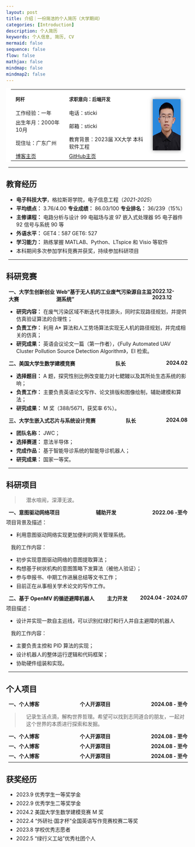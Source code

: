 ```yaml
---
layout: post
title: 介绍｜一份简洁的个人简历（大学期间）
categories: [Introduction]
description: 个人简历
keywords: 个人信息, 简历, CV
mermaid: false
sequence: false
flow: false
mathjax: false
mindmap: false
mindmap2: false
---
```


<table>
	<tr style="height: 50px;">
		<td style="font-size: 0.9em;"><strong>阿杆</strong></td>
		<td style="font-size: 0.9em;"><strong>求职意向：后端开发</strong></td>
		<td rowspan="5">
			<img src="/images/CV/self.jpg" height="140" alt="">
		</td>
	</tr>
	<tr>
		<td>工作经验：一年</td>
		<td>电话：sticki</td>
	</tr>
	<tr>
		<td>出生年月：2000年10月</td>
		<td>邮箱：sticki</td>
	</tr>
	<tr>
		<td>现住址：广东广州</td>
		<td>教育背景：2023届 XX大学 本科 软件工程</td>
	</tr>
	<tr>
		<td><a href="https://juejin.cn/user/4182956056773160/posts">博客主页</a></td>
		<td><a href="https://github.com/stick-i">GitHub主页</a></td>
	</tr>
</table>
<hr/>

## 教育经历

- **电子科技大学**，格拉斯哥学院，电子信息工程（*2021-2025*）
- **平均绩点：** 3.76/4.00  **专业成绩：** 86.03/100  **专业排名：** 36/239（15%）
- **主修课程：** 电路分析与设计 99 电磁场与波 97 嵌入式处理器 95 电子器件 92 信号与系统 90 等
- **外语水平：** GET4：587 GET6: 527
- **学习能力：** 熟练掌握 MATLAB、Python、LTspice 和 Visio 等软件
- 本科期间多次参加学科竞赛并获奖，持续参加科研项目

<hr/>

## 科研竞赛

<h4 style="display: flex;justify-content: space-between;">
<span>一、大学生创新创业大赛</span><span>Web“基于无人机的工业废气污染源自主监测系统”</span><span>2022.12-2023.12</span>
</h4>

- **研究内容：** 在废气污染区域不断迭代寻找源头，同时实现路径规划，并提供仿真验证算法的合理性；
- **负责工作：** 利用 A* 算法和人工势场算法实现无人机的路径规划，并完成相关的仿真；
- **研究成果：** 英语会议论文一篇（第一作者），《Fully Automated UAV Cluster Pollution Source Detection Algorithm》，EI 检索。

<h4 style="display: flex;justify-content: space-between;">
<span>二、美国大学生数学建模竞赛 </span><span>队长</span><span>2024.02</span>
</h4>

- **选择题目：** A 题，探究性别比例改变能力对七鳃鳗以及其所处生态系统的影响；
- **负责工作：** 主要负责英语论文写作、论文排版和图像绘制，辅助建模和算法；
- **研究成果：** M 奖（388/5671，获奖率 6%）。

<h4 style="display: flex;justify-content: space-between;">
<span>三、大学生嵌入式芯片与系统设计竞赛 </span><span>队长</span><span>2024.08</span>
</h4>

- **团队名称：** JWC；
- **选择赛道：** 意法半导体；
- **完成作品：** 基于智能导诊系统的智能导诊机器人；
- **研究成果：** 国家一等奖。

<hr/>

## 科研项目

> 潜水喧闹，深潭无波。

<h4 style="display: flex;justify-content: space-between;">
<span>一、意图驱动网络项目</span><span>辅助开发</span><span>2022.06 -至今</span>
</h4>
项目背景及描述：

- 利用意图驱动网络实现更加便利的网关管理系统。

我的工作内容：

- 初步实现意图驱动网络的意图提取算法；
- 构想基于树状机构的意图策略下发算法（被他人验证）；
- 参与申报书、中期工作进展总结等文书工作；
- 目前正在从事相关学术论文的写作工作。

<h4 style="display: flex;justify-content: space-between;">
<span>二、基于 OpenMV 的循迹避障机器人</span><span>主力开发</span><span>2024.04 - 2024.07</span>
</h4>
项目描述：

- 设计并实现一款自主巡线，可以识别红绿灯和行人并自主避障的机器人

我的工作内容：

- 主要负责主控和 PID 算法的实现；
- 设计机器人的整体运行逻辑和代码框架；
- 协助硬件组装和实现。


<hr/>

## 个人项目

<h4 style="display: flex;justify-content: space-between;">
<span>一、个人博客</span><span>个人开源项目</span><span>2024.08 - 至今</span>
</h4>

> 记录生活点滴，解构世界哲理。希望可以找到志同道合的朋友，一起对这个世界的本质进行探索和发掘。

<h4 style="display: flex;justify-content: space-between;">
<span>一、个人博客</span><span>个人开源项目</span><span>2024.08 - 至今</span>
</h4>

<h4 style="display: flex;justify-content: space-between;">
<span>一、个人博客</span><span>个人开源项目</span><span>2024.08 - 至今</span>
</h4>

<h4 style="display: flex;justify-content: space-between;">
<span>一、个人博客</span><span>个人开源项目</span><span>2024.08 - 至今</span>
</h4>

<hr/>

## 获奖经历

- 2023.9 优秀学生一等奖学金
- 2022.9 优秀学生二等奖学金
- 2024.2 美国大学生数学建模竞赛 M 奖
- 2022.4 “外研社·国才杯”全国英语写作竞赛校赛二等奖
- 2023.8 学校优秀志愿者
- 2022.5 “绿行义工站”优秀社团个人

<style>
    #write {
        padding: 25px 25px 0px;
    }
    hr {
        margin: 6px;
    }
    li {
        margin: 4px;
    }
    p {
        margin: 4px 13px;
    }
    li p{
        margin: 5px 0;
    }
    h1 {
        margin: 8px 15px;
    }
    h3 {
        margin: 9px;
    }
    h4 {
        margin: 7px;
    }
    figure {
        margin: 7px 0px;
    }
    blockquote {
        padding-left: 16px;
    }
    /* 链接下划线 */
    a {
        text-decoration:underline;
    }
    /* 图片阴影效果 */
    img {
        box-shadow: 0px 0px 10px rgba(0,0,0,.5);
    }
    /* 表格样式，去除边框显示 */
    table, table td, table tr, table th, th {
        font-weight: normal;
        padding: 3px 13px;
        border: 0px;
        background-color: #ffffff;
    }
</style>